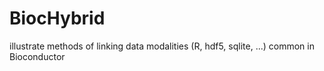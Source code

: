 # BiocHybrid
illustrate methods of linking data modalities (R, hdf5, sqlite, ...) common in Bioconductor
